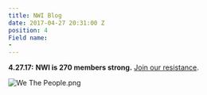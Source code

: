 ```yaml
---
title: NWI Blog
date: 2017-04-27 20:31:00 Z
position: 4
Field name:
- 
---
```


**4.27.17:**  **NWI is 270 members strong.** [Join our resistance](http://nwindivisible.org/become-a-member.html). 

![We The People.png](/uploads/We%20The%20People.png)

 